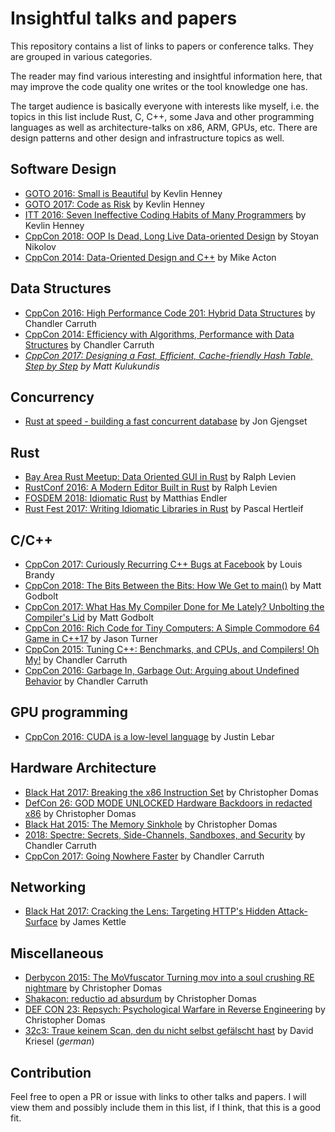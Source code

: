 # Insightful talks and papers
This repository contains a list of links to papers or conference talks.
They are grouped in various categories.

The reader may find various interesting and insightful information here, that may improve the code quality one writes or the tool knowledge one has.

The target audience is basically everyone with interests like myself, i.e. the topics in this list include Rust, C, C++, some Java and other programming languages as well as architecture-talks on x86, ARM, GPUs, etc.
There are design patterns and other design and infrastructure topics as well.

## Software Design
- [GOTO 2016: Small is Beautiful](https://youtu.be/B3b4tremI5o) by Kevlin Henney
- [GOTO 2017: Code as Risk](https://youtu.be/YyhfK-aBo-Y) by Kevlin Henney
- [ITT 2016: Seven Ineffective Coding Habits of Many Programmers](https://youtu.be/ZsHMHukIlJY) by Kevlin Henney
- [CppCon 2018: OOP Is Dead, Long Live Data-oriented Design](https://youtu.be/yy8jQgmhbAU) by Stoyan Nikolov
- [CppCon 2014: Data-Oriented Design and C++](https://youtu.be/rX0ItVEVjHc) by Mike Acton

## Data Structures
- [CppCon 2016: High Performance Code 201: Hybrid Data Structures](https://youtu.be/vElZc6zSIXM) by Chandler Carruth
- [CppCon 2014: Efficiency with Algorithms, Performance with Data Structures](https://youtu.be/fHNmRkzxHWs) by Chandler Carruth
- _[CppCon 2017: Designing a Fast, Efficient, Cache-friendly Hash Table, Step by Step](https://youtu.be/ncHmEUmJZf4) by Matt Kulukundis_

## Concurrency
- [Rust at speed - building a fast concurrent database](https://youtu.be/s19G6n0UjsM) by Jon Gjengset

## Rust
- [Bay Area Rust Meetup: Data Oriented GUI in Rust](https://youtu.be/4YTfxresvS8) by Ralph Levien
- [RustConf 2016: A Modern Editor Built in Rust](https://youtu.be/SKtQgFBRUvQ) by Ralph Levien
- [FOSDEM 2018: Idiomatic Rust](https://youtu.be/P2mooqNMxMs) by Matthias Endler
- [Rust Fest 2017: Writing Idiomatic Libraries in Rust](https://youtu.be/0zOg8_B71gE) by Pascal Hertleif

## C/C++
- [CppCon 2017: Curiously Recurring C++ Bugs at Facebook](https://youtu.be/lkgszkPnV8g) by Louis Brandy
- [CppCon 2018: The Bits Between the Bits: How We Get to main()](https://youtu.be/dOfucXtyEsU) by Matt Godbolt
- [CppCon 2017: What Has My Compiler Done for Me Lately? Unbolting the Compiler's Lid](https://youtu.be/bSkpMdDe4g4) by Matt Godbolt
- [CppCon 2016: Rich Code for Tiny Computers: A Simple Commodore 64 Game in C++17](https://youtu.be/zBkNBP00wJE) by Jason Turner
- [CppCon 2015: Tuning C++: Benchmarks, and CPUs, and Compilers! Oh My!](https://youtu.be/nXaxk27zwlk) by Chandler Carruth
- [CppCon 2016: Garbage In, Garbage Out: Arguing about Undefined Behavior](https://youtu.be/yG1OZ69H_-o) by Chandler Carruth

## GPU programming
- [CppCon 2016: CUDA is a low-level language](https://youtu.be/KHa-OSrZPGo) by Justin Lebar

## Hardware Architecture
- [Black Hat 2017: Breaking the x86 Instruction Set](https://youtu.be/KrksBdWcZgQ) by Christopher Domas
- [DefCon 26: GOD MODE UNLOCKED Hardware Backdoors in redacted x86](https://youtu.be/jmTwlEh8L7g) by Christopher Domas
- [Black Hat 2015: The Memory Sinkhole](https://youtu.be/lR0nh-TdpVg) by Christopher Domas
- [ 2018: Spectre: Secrets, Side-Channels, Sandboxes, and Security](https://youtu.be/_f7O3IfIR2k) by Chandler Carruth
- [CppCon 2017: Going Nowhere Faster](https://youtu.be/2EWejmkKlxs) by Chandler Carruth

## Networking
- [Black Hat 2017: Cracking the Lens: Targeting HTTP's Hidden Attack-Surface](https://youtu.be/zP4b3pw94s0) by James Kettle

## Miscellaneous
- [Derbycon 2015: The MoVfuscator Turning mov into a soul crushing RE nightmare](https://youtu.be/R7EEoWg6Ekk) by Christopher Domas
- [ Shakacon: reductio ad absurdum](https://youtu.be/NmWwRmvjAE8) by Christopher Domas
- [DEF CON 23: Repsych: Psychological Warfare in Reverse Engineering](https://youtu.be/HlUe0TUHOIc) by Christopher Domas
- [32c3: Traue keinem Scan, den du nicht selbst gefälscht hast](https://youtu.be/7FeqF1-Z1g0) by David Kriesel (_german_)

## Contribution
Feel free to open a PR or issue with links to other talks and papers.
I will view them and possibly include them in this list, if I think, that this is a good fit.
